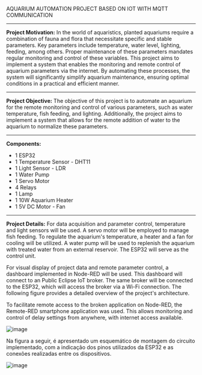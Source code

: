 AQUARIUM AUTOMATION PROJECT BASED ON IOT WITH MQTT COMMUNICATION 

--------------------------------------------------------------------------------------------------------------------------

**Project Motivation:**
In the world of aquaristics, planted aquariums require a combination of fauna and flora that necessitate specific and stable parameters. Key parameters include temperature, water level, lighting, feeding, among others. Proper maintenance of these parameters mandates regular monitoring and control of these variables. This project aims to implement a system that enables the monitoring and remote control of aquarium parameters via the internet. By automating these processes, the system will significantly simplify aquarium maintenance, ensuring optimal conditions in a practical and efficient manner.

--------------------------------------------------------------------------------------------------------------------------

**Project Objective:**
The objective of this project is to automate an aquarium for the remote monitoring and control of various parameters, such as water temperature, fish feeding, and lighting. Additionally, the project aims to implement a system that allows for the remote addition of water to the aquarium to normalize these parameters.

--------------------------------------------------------------------------------------------------------------------------

**Components:**
- 1 ESP32
- 1 Temperature Sensor - DHT11
- 1 Light Sensor - LDR
- 1 Water Pump
- 1 Servo Motor
- 4 Relays
- 1 Lamp
- 1 10W Aquarium Heater
- 1 5V DC Motor - Fan
  
--------------------------------------------------------------------------------------------------------------------------

**Project Details:**
For data acquisition and parameter control, temperature and light sensors will be used. A servo motor will be employed to manage fish feeding. To regulate the aquarium's temperature, a heater and a fan for cooling will be utilized. A water pump will be used to replenish the aquarium with treated water from an external reservoir. The ESP32 will serve as the control unit.

For visual display of project data and remote parameter control, a dashboard implemented in Node-RED will be used. This dashboard will connect to an Public Eclipse IoT broker. The same broker will be connected to the ESP32, which will access the broker via a Wi-Fi connection. The following figure provides a detailed overview of the project's architecture.

To facilitate remote access to the broken application on Node-RED, the Remote-RED smartphone application was used. This allows monitoring and control of delay settings from anywhere, with internet access available.


![image](https://github.com/guixavier-14/Aquarium-Automation-Project/assets/163915909/1251bca4-ac49-4893-bfcd-14890428c60d)

Na figura a seguir, é apresentado um esquemático de montagem do circuito implementado, com a indicação dos pinos utilizados da ESP32 e as conexões realizadas entre os dispositivos.

![image](https://github.com/guixavier-14/Aquarium-Automation-Project/assets/163915909/877cb1a9-8296-428d-8ed9-44f7af619e42)

